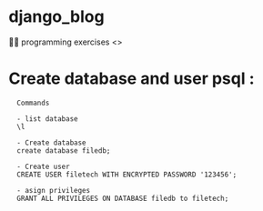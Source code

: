 # django_blog
👩‍💻 programming exercises &lt;\>


# Create database and user  psql :

      Commands

      - list database
      \l

      - Create database 
      create database filedb;

      - Create user
      CREATE USER filetech WITH ENCRYPTED PASSWORD '123456';

      - asign privileges 
      GRANT ALL PRIVILEGES ON DATABASE filedb to filetech;
